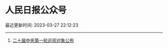 # 人民日报公众号

最近更新时间: 2023-03-27 22:12:23

--- 
1. [二十届中央第一轮巡视对象公布](https://mp.weixin.qq.com/s/jHFdsKmaZDvxQJmd2q9fhg) 
